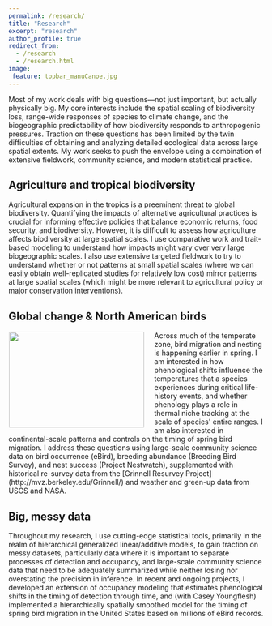 ```yaml
---
permalink: /research/
title: "Research"
excerpt: "research"
author_profile: true
redirect_from: 
  - /research
  - /research.html
image:
 feature: topbar_manuCanoe.jpg
---
```

Most of my work deals with big questions—not just important, but actually physically big. My core interests include the spatial scaling of biodiversity loss, range-wide responses of species to climate change, and the biogeographic predictability of how biodiversity responds to anthropogenic pressures. Traction on these questions has been limited by the twin difficulties of obtaining and analyzing detailed ecological data across large spatial extents. My work seeks to push the envelope using a combination of extensive fieldwork, community science, and modern statistical practice.

## Agriculture and tropical biodiversity

Agricultural expansion in the tropics is a preeminent threat to global biodiversity. Quantifying the impacts of alternative agricultural practices is crucial for informing effective policies that balance economic returns, food security, and biodiversity. However, it is difficult to assess how agriculture affects biodiversity at large spatial scales. I use comparative work and trait-based modeling to understand how impacts might vary over very large biogeographic scales. I also use extensive targeted fieldwork to try to understand whether or not patterns at small spatial scales (where we can easily obtain well-replicated studies for relatively low cost) mirror patterns at large spatial scales (which might be more relevant to agricultural policy or major conservation interventions). 

## Global change & North American birds

<img src="https://static01.nyt.com/images/2018/07/31/science/31SCI-GRINNELL2/31SCI-GRINNELL2-articleLarge.jpg?quality=75&auto=webp&disable=upscale" style="float:left;width:267px;height:189px;padding:1px 20px 1px 1px;">
Across much of the temperate zone, bird migration and nesting is happening earlier in spring. I am interested in how phenological shifts influence the temperatures that a species experiences during critical life-history events, and whether phenology plays a role in thermal niche tracking at the scale of species' entire ranges. I am also interested in continental-scale patterns and controls on the timing of spring bird migration. I address these questions using large-scale community science data on bird occurrence (eBird), breeding abundance (Breeding Bird Survey), and nest success (Project Nestwatch), supplemented with historical re-survey data from the [Grinnell Resurvey Project](http://mvz.berkeley.edu/Grinnell/) and weather and green-up data from USGS and NASA. 
<p style="clear:both;"></p>

## Big, messy data

Throughout my research, I use cutting-edge statistical tools, primarily in the realm of hierarchical generalized linear/additive models, to gain traction on messy datasets, particularly data where it is important to separate processes of detection and occupancy, and large-scale community science data that need to be adequately summarized while neither losing nor overstating the precision in inference. In recent and ongoing projects, I developed an extension of occupancy modeling that estimates phenological shifts in the timing of detection through time, and (with Casey Youngflesh) implemented a hierarchically spatially smoothed model for the timing of spring bird migration in the United States based on millions of eBird records.